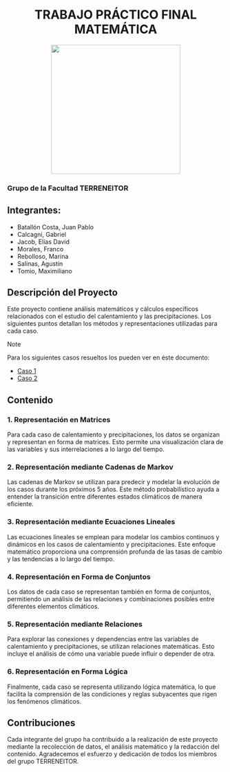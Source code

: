 <div align="center">
    <h1>TRABAJO PRÁCTICO FINAL MATEMÁTICA</h1>
    <img src="https://raw.githubusercontent.com/solidsnk86/Tecnicatura_UTN/master/public/logo_los_terreneitor.jpg" width="300" height="300" />
</div>

### Grupo de la Facultad TERRENEITOR

## Integrantes:
- Batallón Costa, Juan Pablo
- Calcagni, Gabriel
- Jacob, Elías David
- Morales, Franco
- Rebolloso, Marina
- Salinas, Agustín
- Tomio, Maximiliano

## Descripción del Proyecto
Este proyecto contiene análisis matemáticos y cálculos específicos relacionados con el estudio del calentamiento y las precipitaciones. Los siguientes puntos detallan los métodos y representaciones utilizadas para cada caso.

> [!Note]
> Para los siguientes casos resueltos los pueden ver en éste documento:

- <a href="TP_MATEMATICA-CASO-1.md">Caso 1</a>
- <a href="TP_MATEMATICA-CASO-2.md">Caso 2</a>

## Contenido

### 1. Representación en Matrices
Para cada caso de calentamiento y precipitaciones, los datos se organizan y representan en forma de matrices. Esto permite una visualización clara de las variables y sus interrelaciones a lo largo del tiempo.

### 2. Representación mediante Cadenas de Markov
Las cadenas de Markov se utilizan para predecir y modelar la evolución de los casos durante los próximos 5 años. Este método probabilístico ayuda a entender la transición entre diferentes estados climáticos de manera eficiente.

### 3. Representación mediante Ecuaciones Lineales
Las ecuaciones lineales se emplean para modelar los cambios continuos y dinámicos en los casos de calentamiento y precipitaciones. Este enfoque matemático proporciona una comprensión profunda de las tasas de cambio y las tendencias a lo largo del tiempo.

### 4. Representación en Forma de Conjuntos
Los datos de cada caso se representan también en forma de conjuntos, permitiendo un análisis de las relaciones y combinaciones posibles entre diferentes elementos climáticos.

### 5. Representación mediante Relaciones
Para explorar las conexiones y dependencias entre las variables de calentamiento y precipitaciones, se utilizan relaciones matemáticas. Esto incluye el análisis de cómo una variable puede influir o depender de otra.

### 6. Representación en Forma Lógica
Finalmente, cada caso se representa utilizando lógica matemática, lo que facilita la comprensión de las condiciones y reglas subyacentes que rigen los fenómenos climáticos.

## Contribuciones
Cada integrante del grupo ha contribuido a la realización de este proyecto mediante la recolección de datos, el análisis matemático y la redacción del contenido. Agradecemos el esfuerzo y dedicación de todos los miembros del grupo TERRENEITOR.
